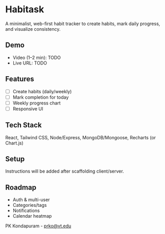 # Habitask

A minimalist, web-first habit tracker to create habits, mark daily progress, and visualize consistency.

## Demo
- Video (1–2 min): TODO
- Live URL: TODO

## Features
- [ ] Create habits (daily/weekly)
- [ ] Mark completion for today
- [ ] Weekly progress chart
- [ ] Responsive UI

## Tech Stack
React, Tailwind CSS, Node/Express, MongoDB/Mongoose, Recharts (or Chart.js)

## Setup
Instructions will be added after scaffolding client/server.

## Roadmap
- Auth & multi-user
- Categories/tags
- Notifications
- Calendar heatmap

PK Kondapuram - prko@vt.edu